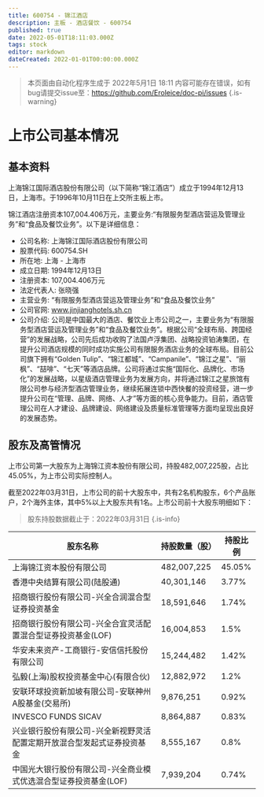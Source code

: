 ```yaml
---
title: 600754 - 锦江酒店
description: 主板 - 酒店餐饮 - 600754
published: true
date: 2022-05-01T18:11:03.000Z
tags: stock
editor: markdown
dateCreated: 2022-01-01T00:00:00.000Z
---
```


> 本页面由自动化程序生成于 2022年5月1日 18:11
> 内容可能存在错误，如有bug请提交issue至：https://github.com/Eroleice/doc-pi/issues
{.is-warning}

# 上市公司基本情况

## 基本资料

上海锦江国际酒店股份有限公司（以下简称“锦江酒店”）成立于1994年12月13日，上海市。于1996年10月11日在上交所主板上市。

锦江酒店注册资本107,004.406万元，主要业务:“有限服务型酒店营运及管理业务”和“食品及餐饮业务”。以下是详细信息：

- 公司名称: 上海锦江国际酒店股份有限公司
- 股票代码: 600754.SH
- 所在地: 上海 - 上海市
- 成立日期: 1994年12月13日
- 注册资本: 107,004.406万元
- 法定代表人: 张晓强
- 主营业务: “有限服务型酒店营运及管理业务”和“食品及餐饮业务”
- 公司官网: www.jinjianghotels.sh.cn
- 公司介绍: 公司是中国最大的酒店、餐饮业上市公司之一，主要业务为“有限服务型酒店营运及管理业务”和“食品及餐饮业务”。根据公司“全球布局、跨国经营”的发展战略，公司先后成功收购了法国卢浮集团、战略投资铂涛集团，在提升公司酒店规模的同时成功实施公司有限服务酒店业务的全球布局。目前公司旗下拥有“Golden Tulip”、“锦江都城”、“Campanile”、“锦江之星”、“丽枫”、“喆啡”、“七天”等酒店品牌。公司将通过实施“国际化、品牌化、市场化”的发展战略，以星级酒店管理业务为发展方向，并将通过锦江之星旅馆有限公司参与经济型酒店管理业务，继续拓展连锁中西快餐的投资经营，进一步提升公司在“管理、品牌、网络、人才”等方面的核心竞争能力。目前，酒店管理公司在人才建设、品牌建设、网络建设及质量标准管理等方面均呈现出良好的发展态势。


## 股东及高管情况

上市公司第一大股东为上海锦江资本股份有限公司，持股482,007,225股，占比45.05%，为上市公司实际控制人。

截至2022年03月31日，上市公司的前十大股东中，共有2名机构股东，6个产品账户，2个海外主体，其中5%以上大股东共有1名。上市公司前十大股东明细如下：

> 股东持股数据截止于：2022年03月31日
{.is-info}

| 股东名称 | 持股数量（股） | 持股比例 |
| --- | --- | --- |
| 上海锦江资本股份有限公司 | 482,007,225 | 45.05% |
| 香港中央结算有限公司(陆股通) | 40,301,146 | 3.77% |
| 招商银行股份有限公司-兴全合润混合型证券投资基金 | 18,591,646 | 1.74% |
| 招商银行股份有限公司-兴全合宜灵活配置混合型证券投资基金(LOF) | 16,004,853 | 1.5% |
| 华安未来资产-工商银行-安信信托股份有限公司 | 15,244,482 | 1.42% |
| 弘毅(上海)股权投资基金中心(有限合伙) | 12,882,972 | 1.2% |
| 安联环球投资新加坡有限公司-安联神州A股基金(交易所) | 9,876,251 | 0.92% |
| INVESCO FUNDS SICAV | 8,864,887 | 0.83% |
| 兴业银行股份有限公司-兴全新视野灵活配置定期开放混合型发起式证券投资基金 | 8,555,167 | 0.8% |
| 中国光大银行股份有限公司-兴全商业模式优选混合型证券投资基金(LOF) | 7,939,204 | 0.74% |




